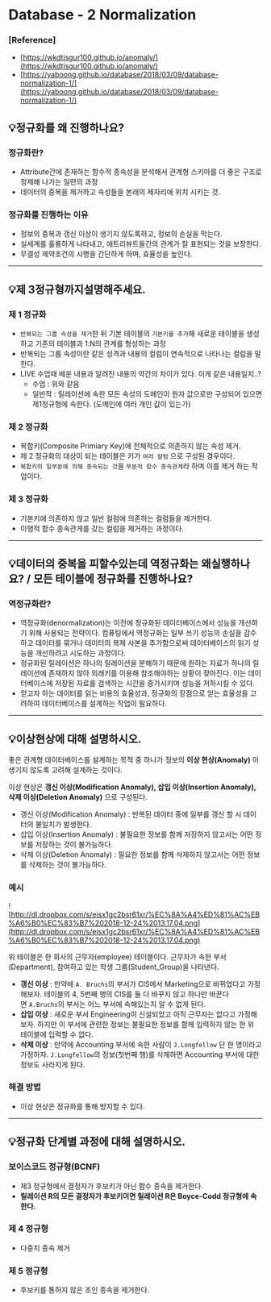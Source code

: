 # Database - 2 Normalization


### [Reference]

- [https://wkdtjsgur100.github.io/anomaly/](https://wkdtjsgur100.github.io/anomaly/)
- [https://yaboong.github.io/database/2018/03/09/database-normalization-1/](https://yaboong.github.io/database/2018/03/09/database-normalization-1/)

## 💡정규화를 왜 진행하나요?

### 정규화란?

- Attribute간에 존재하는 함수적 종속성을 분석해서 관계형 스키마를 더 좋은 구조로 정제해 나가는 일련의 과정
- 데이터의 중복을 제거하고 속성들을 본래의 제자리에 위치 시키는 것.

### 정규화를 진행하는 이유

- 정보의 중복과 갱신 이상이 생기지 않도록하고, 정보의 손실을 막는다.
- 실세계를 훌륭하게 나타내고, 애트리뷰트들간의 관계가 잘 표현되는 것을 보장한다.
- 무결성 제약조건의 시행을 간단하게 하며, 효율성을 높인다.

---

## 💡제 3정규형까지설명해주세요.

### 제 1 정규화

- `반복되는 그룹 속성을 제거`한 뒤 기본 테이블의 `기본키를 추가`해 새로운 테이블을 생성하고 기존의 테이블과 1:N의 관계를 형성하는 과정
- 반복되는 그룹 속성이란 같은 성격과 내용의 컬럼이 연속적으로 나타나는 컬럼을 말한다.
- LIVE 수업때 배운 내용과 알려진 내용의 약간의 차이가 있다. 이게 같은 내용일지..?
    - 수업 : 위와 같음
    - 일반적 : 릴레이션에 속한 모든 속성의 도메인이 원자 값으로만 구성되어 있으면 제1정규형에 속한다. (도메인에 여러 개인 값이 있는가)

### 제 2 정규화

- 복합키(Composite Primiary Key)에 전체적으로 의존하지 않는 속성 제거.
- 제 2 정규화의 대상이 되는 테이블은 키가 `여러 칼럼` 으로 구성된 경우이다.
- `복합키의 일부분에 의해 종속되는 것`을 `부분적 함수 종속관계`라 하며 이를 제거 하는 작업이다.

### 제 3 정규화

- 기본키에 의존하지 않고 일반 컬럼에 의존하는 컬럼들을 제거한다.
- 이행적 함수 종속관게를 갖는 컬럼을 제거하는 과정이다.

---

## 💡데이터의 중복을 피할수있는데 역정규화는 왜실행하나요? / 모든 테이블에 정규화를 진행하나요?

### 역정규화란?

- 역정규화(denormalization)는 이전에 정규화된 데이터베이스에서 성능을 개선하기 위해 사용되는 전략이다. 컴퓨팅에서 역정규화는 일부 쓰기 성능의 손실을 감수하고 데이터를 묶거나 데이터의 복제 사본을 추가함으로써 데이터베이스의 읽기 성능을 개선하려고 시도하는 과정이다.
- 정규화된 릴레이션은 하나의 릴레이션을 분해하기 때문에 원하는 자료가 하나의 릴레이션에 존재하지 않아 외래키를 이용해 참조해야하는 상황이 잦아진다. 이는 데이터베이스에 저장된 자료를 검색하는 시간을 증가시키며 성능을 저하시킬 수 있다.
- 얻고자 하는 데이터를 읽는 비용의 효율성과, 정규화의 장점으로 얻는 효율성을 고려하여 데이터베이스를 설계하는 작업이 필요하다.

---

## 💡이상현상에 대해 설명하시오.

좋은 관계형 데이터베이스를 설계하는 목적 중 하나가 정보의 **이상 현상(Anomaly)** 이 생기지 않도록 고려해 설계하는 것이다.

이상 현상은 **갱신 이상(Modification Anomaly), 삽입 이상(Insertion Anomaly), 삭제 이상(Deletion Anomaly)** 으로 구성된다.

- 갱신 이상(Modification Anomaly) : 반복된 데이터 중에 일부를 갱신 할 시 데이터의 불일치가 발생한다.
- 삽입 이상(Insertion Anomaly) : 불필요한 정보를 함께 저장하지 않고서는 어떤 정보를 저장하는 것이 불가능하다.
- 삭제 이상(Deletion Anomaly) : 필요한 정보를 함께 삭제하지 않고서는 어떤 정보를 삭제하는 것이 불가능하다.

### 예시

![http://dl.dropbox.com/s/eisx1gc2bsr61xr/%EC%8A%A4%ED%81%AC%EB%A6%B0%EC%83%B7%202018-12-24%2013.17.04.png](http://dl.dropbox.com/s/eisx1gc2bsr61xr/%EC%8A%A4%ED%81%AC%EB%A6%B0%EC%83%B7%202018-12-24%2013.17.04.png)

위 테이블은 한 회사의 근무자(employee) 테이블이다. 근무자가 속한 부서(Department), 참여하고 있는 학생 그룹(Student_Group)을 나타낸다.

- **갱신 이상** : 만약에 `A. Bruchs`의 부서가 CIS에서 Marketing으로 바뀌었다고 가정해보자. 테이블의 4, 5번째 행의 CIS를 둘 다 바꾸지 않고 하나만 바꾼다면 `A.Bruchs`의 부서는 어느 부서에 속해있는지 알 수 없게 된다.
- **삽입 이상** : 새로운 부서 Engineering이 신설되었고 아직 근무자는 없다고 가정해보자. 하지만 이 부서에 관련한 정보는 불필요한 정보를 함께 입력하지 않는 한 위 테이블에 입력할 수 없다.
- **삭제 이상** : 만약에 Accounting 부서에 속한 사람이 `J.Longfellow` 단 한 명이라고 가정하자. `J.Longfellow`의 정보(첫번째 행)를 삭제하면 Accounting 부서에 대한 정보도 사라지게 된다.

### 해결 방법

- 이상 현상은 정규화를 통해 방지할 수 있다.

---

## 💡정규화 단계별 과정에 대해 설명하시오.

### 보이스코드 정규형(BCNF)

- 제3 정규형에서 결정자가 후보키가 아닌 함수 종속을 제거한다.
- **릴레이션 R의 모든 결정자가 후보키이면 릴레이션 R은 Boyce-Codd 정규형에 속한다.**

### 제 4 정규형

- 다중치 종속 제거

### 제 5 정규형

- 후보키를 통하지 않은 조인 종속을 제거한다.
